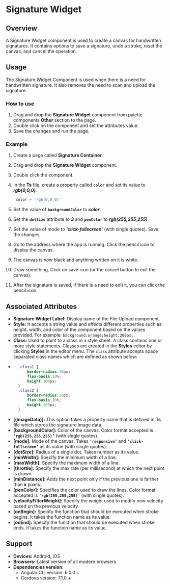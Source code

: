 # Signature Widget

## Overview

A Signature Widget component is used to create a canvas for handwritten signatures. It contains options to save a signature, undo a stroke, reset the canvas, and cancel the operation.

## Usage

The Signature Widget Component is used when there is a need for handwritten signature. It also removes the need to scan and upload the signature.

### How to use

1. Drag and drop the **Signature Widget** component from palette components **Other** section to the page.
2. Double click on the component and set the attributes value.
3. Save the changes and run the page.

### Example

1. Create a page called **Signature Container**.
2. Drag and drop the **Signature Widget** component.
3. Double click the component.
4. In the **Ts** file, create a property called **`color`** and set its value to _**rgb\(0,0,0\)**_.

   ```typescript
    color = 'rgb(0,0,0)'
   ```

5. Set the value of **`backgroundColor`** to _**color**_.
6. Set the **`dotSize`** attribute to _**3**_ and **`penColor`** to _**rgb\(255,255,255\)**_.
7. Set the value of mode to _**'click-fullscreen'**_ \(with single quotes\). Save the changes.
8. Go to the address where the app is running. Click the pencil icon to display the canvas.
9. The canvas is now black and anything written on it is white.
10. Draw something. Click on save icon \(or the cancel button to exit the canvas\).
11. After the signature is saved, if there is a need to edit it, you can click the pencil icon.

## Associated Attributes

* **Signature Widget Label:** Display name of the File Upload component.
* **Style:** It accepts a string value and affects different properties such as height, width, and color of the component based on the values provided. For example:  `background:orange;height:200px;`.
* **Class:** Used to point to a class in a style sheet. A class contains one or more style statements. Classes are created in the **Styles** editor by clicking  **Styles** in the editor menu. The `class` attribute accepts space separated class names which are defined as shown below:
* ```css
    .class1 {
        border-radius:10px;
        flex-basis:10%;
        height:100px;
    }
    .class2 {
        border-radius:10px;
        flex-basis:10%;
        height:100px;
    }
  ```
* **\[\(imageData\)\]:** This option takes a property name that is defined in **Ts** file which stores the signature image data.
* **\[backgroundColor\]:** Color of the canvas. Color format accepted is **`‘rgb(255,255,255)’`** \(with single quotes\).
* **\[mode\]:** Mode of the canvas. Takes **`‘responsive’`** and **`‘click-fullscreen’`** as its value \(with single quotes\).
* **\[dotSize\]:** Radius of a single dot. Takes number as its value.
* **\[minWidth\]:** Specify the minimum width of a line.
* **\[maxWidth\]:** Specify the maximum width of a line.
* **\[throttle\]:**  Specify the max rate \(per millisecond\) at which the next point is drawn.
* **\[minDistance\]:** Adds the next point only if the previous one is farther than **x** pixels.
* **\[penColor\]:** Specifies the color used to draw the lines. Color format accepted is **`‘rgb(255,255,255)’`** \(with single quotes\).
* **\[velocityFilterWeight\]:** Specify the weight used to modify new velocity based on the previous velocity.
* **\[onBegin\]:** Specify the function that should be executed when stroke begins. It takes the function name as its value. 
* **\[onEnd\]:** Specify the function that should be executed when stroke ends. It takes the function name as its value.

## Support

* **Devices:** Android, iOS
* **Browsers:**  Latest version of all modern browsers
* **Dependencies version:** 
  * Angular CLI version: 6.0.0 + 
  * Cordova version: 7.1.0 +

